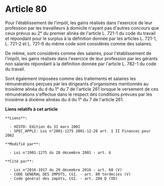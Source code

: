 # Article 80

Pour l'établissement de l'impôt, les gains réalisés dans l'exercice de leur profession par les travailleurs à domicile
n'ayant pas d'autres concours que ceux prévus au 2° du premier alinéa de l'article L. 721-1 du code du travail et répondant
pour le surplus à la définition donnée par les articles L. 721-1, L. 721-2 et L. 721-6 du même code sont considérés comme des
salaires.

De même, sont considérés comme des salaires, pour l'établissement de l'impôt, les gains réalisés dans l'exercice de leur
profession par les gérants non salariés répondant à la définition donnée par l'article L. 782-1 du code du travail.

Sont également imposées comme des traitements et salaires les rémunérations perçues par les dirigeants d'organismes
mentionnés au troisième alinéa du d du 1° du 7 de l'article 261 lorsque le versement de ces rémunérations s'effectue dans le
respect des conditions prévues par les troisième à dixième alinéas du d du 1° du 7 de l'article 261.

**Liens relatifs à cet article**

	**Liens**:

	  - HISTO: Edition du 31 mars 2002
	  - SPEC_APPLI: Loi n°2001-1275 2001-12-28 art. 1 II Finances pour 2002

	**Modifié par**:

	  - Loi n°2001-1275 du 28 décembre 2001 - art. 6

	**Cité par**:

	  - Loi n°2016-1917 du 29 décembre 2016 - art. 60 (V)
	  - CODE GENERAL DES IMPOTS, CGI. - art. 80 terdecies (V)
	  - Code général des impôts, CGI. - art. 204 D (VD)
